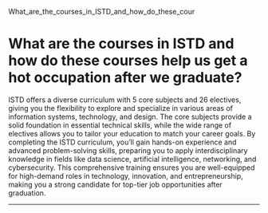 What_are_the_courses_in_ISTD_and_how_do_these_cour



What are the courses in ISTD and how do these courses help us get a hot occupation after we graduate?
=====================================================================================================

ISTD offers a diverse curriculum with 5 core subjects and 26 electives, giving you the flexibility to explore and specialize in various areas of information systems, technology, and design. The core subjects provide a solid foundation in essential technical skills, while the wide range of electives allows you to tailor your education to match your career goals. By completing the ISTD curriculum, you’ll gain hands-on experience and advanced problem-solving skills, preparing you to apply interdisciplinary knowledge in fields like data science, artificial intelligence, networking, and cybersecurity. This comprehensive training ensures you are well-equipped for high-demand roles in technology, innovation, and entrepreneurship, making you a strong candidate for top-tier job opportunities after graduation.

---

